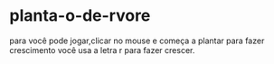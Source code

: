 # planta-o-de-rvore
para você pode jogar,clicar no mouse e começa a plantar para fazer crescimento você usa a letra r para fazer crescer.
